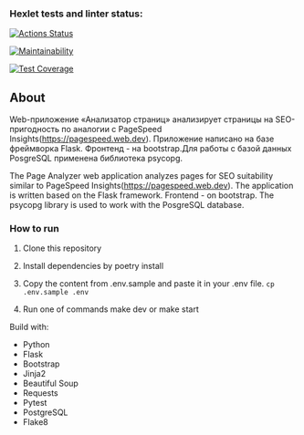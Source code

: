 ### Hexlet tests and linter status:
[![Actions Status](https://github.com/bulbaattacks/python-project-83/workflows/hexlet-check/badge.svg)](https://github.com/bulbaattacks/python-project-83/actions)

[![Maintainability](https://api.codeclimate.com/v1/badges/47ebe37ff75503196def/maintainability)](https://codeclimate.com/github/bulbaattacks/python-project-83/maintainability)

[![Test Coverage](https://api.codeclimate.com/v1/badges/47ebe37ff75503196def/test_coverage)](https://codeclimate.com/github/bulbaattacks/python-project-83/test_coverage)

## About
Web-приложение «Анализатор страниц» анализирует страницы на SEO-пригодность по аналогии с PageSpeed Insights(https://pagespeed.web.dev). Приложение написано на базе фреймворка Flask. Фронтенд - на bootstrap.Для работы с базой данных PosgreSQL применена библиотека psycopg.

The Page Analyzer web application analyzes pages for SEO suitability similar to PageSpeed ​​Insights(https://pagespeed.web.dev). The application is written based on the Flask framework. Frontend - on bootstrap. The psycopg library is used to work with the PosgreSQL database.

### How to run 
1. Clone this repository
2. Install dependencies by poetry install
3. Copy the content from .env.sample and paste it in your .env file.
`
cp .env.sample .env
`

4. Run one of commands make dev or make start

Build with:
- Python
- Flask
- Bootstrap
- Jinja2
- Beautiful Soup
- Requests
- Pytest
- PostgreSQL
- Flake8
